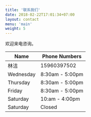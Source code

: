 ```yaml
---
title: '联系我们'
date: 2018-02-22T17:01:34+07:00
layout: contact
menu: 'main'
weight: 5
---
```


欢迎来电咨询。

| Name      | Phone Numbers   |
| --------- | --------------- |
| 林洁   | 15960397502 |
| Wednesday | 8:30am - 5:00pm |
| Thursday  | 8:30am - 5:00pm |
| Friday    | 8:30am - 5:00pm |
| Saturday  | 10:am - 4:00pm  |
| Saturday  | Closed          |
